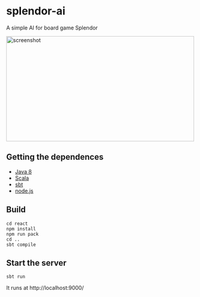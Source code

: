 # splendor-ai
A simple AI for board game Splendor

<img src="http://t.simplex9.com/splendor.png" alt="screenshot" width="500" height="280">

## Getting the dependences
* [Java 8](https://www.java.com/en/download/)
* [Scala](https://www.scala-lang.org/download/)
* [sbt](http://www.scala-sbt.org/download.html)
* [node.js](https://nodejs.org/en/download/)

## Build
```
cd react
npm install
npm run pack
cd ..
sbt compile
```

## Start the server
```
sbt run
```
It runs at http://localhost:9000/
